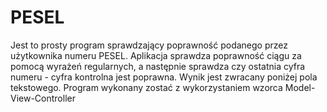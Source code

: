 # PESEL

Jest to prosty program sprawdzający poprawność podanego przez użytkownika numeru PESEL. Aplikacja sprawdza poprawność ciągu
za pomocą wyrażeń regularnych, a następnie sprawdza czy ostatnia cyfra numeru - cyfra kontrolna jest poprawna.
Wynik jest zwracany poniżej pola tekstowego. Program wykonany zostać z wykorzystaniem wzorca Model-View-Controller
